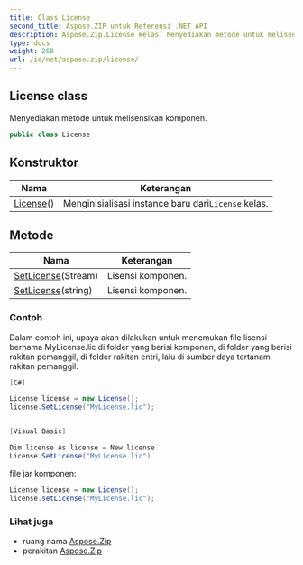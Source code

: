 ```yaml
---
title: Class License
second_title: Aspose.ZIP untuk Referensi .NET API
description: Aspose.Zip.License kelas. Menyediakan metode untuk melisensikan komponen.
type: docs
weight: 260
url: /id/net/aspose.zip/license/
---
```

## License class

Menyediakan metode untuk melisensikan komponen.

```csharp
public class License
```

## Konstruktor

| Nama | Keterangan |
| --- | --- |
| [License](license/)() | Menginisialisasi instance baru dari`License` kelas. |

## Metode

| Nama | Keterangan |
| --- | --- |
| [SetLicense](../../aspose.zip/license/setlicense/#setlicense)(Stream) | Lisensi komponen. |
| [SetLicense](../../aspose.zip/license/setlicense/#setlicense_1)(string) | Lisensi komponen. |

### Contoh

Dalam contoh ini, upaya akan dilakukan untuk menemukan file lisensi bernama MyLicense.lic di folder yang berisi  komponen, di folder yang berisi rakitan pemanggil, di folder rakitan entri, lalu di sumber daya tertanam rakitan pemanggil.

```csharp
[C#]

License license = new License();
license.SetLicense("MyLicense.lic");


[Visual Basic]

Dim license As license = New license
License.SetLicense("MyLicense.lic")
```

file jar komponen:

```csharp
License license = new License();
license.setLicense("MyLicense.lic");
```

### Lihat juga

* ruang nama [Aspose.Zip](../../aspose.zip/)
* perakitan [Aspose.Zip](../../)


